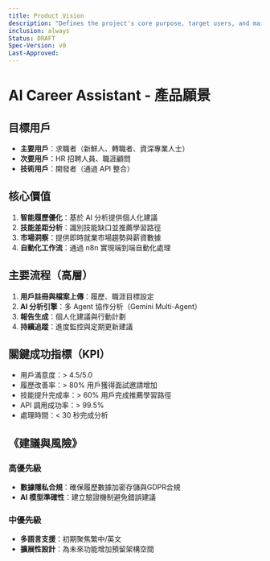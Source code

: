 ```yaml
---
title: Product Vision
description: "Defines the project's core purpose, target users, and main features."
inclusion: always
Status: DRAFT
Spec-Version: v0
Last-Approved:
---
```

# AI Career Assistant - 產品願景

## 目標用戶
- **主要用戶**：求職者（新鮮人、轉職者、資深專業人士）
- **次要用戶**：HR 招聘人員、職涯顧問
- **技術用戶**：開發者（通過 API 整合）

## 核心價值
1. **智能履歷優化**：基於 AI 分析提供個人化建議
2. **技能差距分析**：識別技能缺口並推薦學習路徑
3. **市場洞察**：提供即時就業市場趨勢與薪資數據
4. **自動化工作流**：通過 n8n 實現端到端自動化處理

## 主要流程（高層）
1. **用戶註冊與檔案上傳**：履歷、職涯目標設定
2. **AI 分析引擎**：多 Agent 協作分析（Gemini Multi-Agent）
3. **報告生成**：個人化建議與行動計劃
4. **持續追蹤**：進度監控與定期更新建議

## 關鍵成功指標（KPI）
- 用戶滿意度：> 4.5/5.0
- 履歷改善率：> 80% 用戶獲得面試邀請增加
- 技能提升完成率：> 60% 用戶完成推薦學習路徑
- API 調用成功率：> 99.5%
- 處理時間：< 30 秒完成分析

## 《建議與風險》
### 高優先級
- **數據隱私合規**：確保履歷數據加密存儲與GDPR合規
- **AI 模型準確性**：建立驗證機制避免錯誤建議

### 中優先級  
- **多語言支援**：初期聚焦繁中/英文
- **擴展性設計**：為未來功能增加預留架構空間